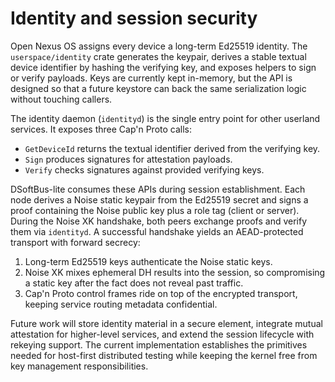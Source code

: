# Identity and session security

Open Nexus OS assigns every device a long-term Ed25519 identity. The
`userspace/identity` crate generates the keypair, derives a stable textual device
identifier by hashing the verifying key, and exposes helpers to sign or verify
payloads. Keys are currently kept in-memory, but the API is designed so that a
future keystore can back the same serialization logic without touching callers.

The identity daemon (`identityd`) is the single entry point for other userland
services. It exposes three Cap'n Proto calls:

- `GetDeviceId` returns the textual identifier derived from the verifying key.
- `Sign` produces signatures for attestation payloads.
- `Verify` checks signatures against provided verifying keys.

DSoftBus-lite consumes these APIs during session establishment. Each node derives
a Noise static keypair from the Ed25519 secret and signs a proof containing the
Noise public key plus a role tag (client or server). During the Noise XK
handshake, both peers exchange proofs and verify them via `identityd`. A
successful handshake yields an AEAD-protected transport with forward secrecy:

1. Long-term Ed25519 keys authenticate the Noise static keys.
2. Noise XK mixes ephemeral DH results into the session, so compromising a static
   key after the fact does not reveal past traffic.
3. Cap'n Proto control frames ride on top of the encrypted transport, keeping
   service routing metadata confidential.

Future work will store identity material in a secure element, integrate mutual
attestation for higher-level services, and extend the session lifecycle with
rekeying support. The current implementation establishes the primitives needed
for host-first distributed testing while keeping the kernel free from key
management responsibilities.
